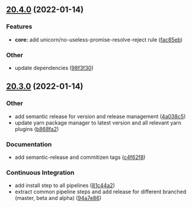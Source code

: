 ## [20.4.0](https://bitbucket.org/rimacautomobili/eslint-config/branches/compare/v20.4.0%0Dv20.3.0#diff) (2022-01-14)


### Features

* **core:** add unicorn/no-useless-promise-resolve-reject rule ([fac85eb](https://bitbucket.org/rimacautomobili/eslint-config/commits/fac85ebee6933fdb778b50db2c8120778454ee7a))


### Other

* update dependencies ([98f3f30](https://bitbucket.org/rimacautomobili/eslint-config/commits/98f3f304161640dbcab1c0015b943e17e3e93a5f))

## [20.3.0](https://bitbucket.org/rimacautomobili/eslint-config/branches/compare/v20.3.0%0Dv20.2.1#diff) (2022-01-14)


### Other

* add semantic release for version and release management ([4a038c5](https://bitbucket.org/rimacautomobili/eslint-config/commits/4a038c56752d2c4c51a455c3c5c999d167b735ba))
* update yarn package manager to latest version and all relevant yarn plugins ([b868fa2](https://bitbucket.org/rimacautomobili/eslint-config/commits/b868fa22f3fb340b4b09f8ef834df8ec07b20051))


### Documentation

* add semantic-release and commitizen tags ([c4f62f8](https://bitbucket.org/rimacautomobili/eslint-config/commits/c4f62f856fdb6bb2180d450e64bdc2d8fe13662d))


### Continuous Integration

* add install step to all pipelines ([81c44a2](https://bitbucket.org/rimacautomobili/eslint-config/commits/81c44a2c5bafcdb45a1033d045f51fbcb9242ed7))
* extract common pipeline steps and add release for different branched (master, beta and alpha) ([94a7e86](https://bitbucket.org/rimacautomobili/eslint-config/commits/94a7e86ff8bc67977818f701fab2df0cb0ba271d))
